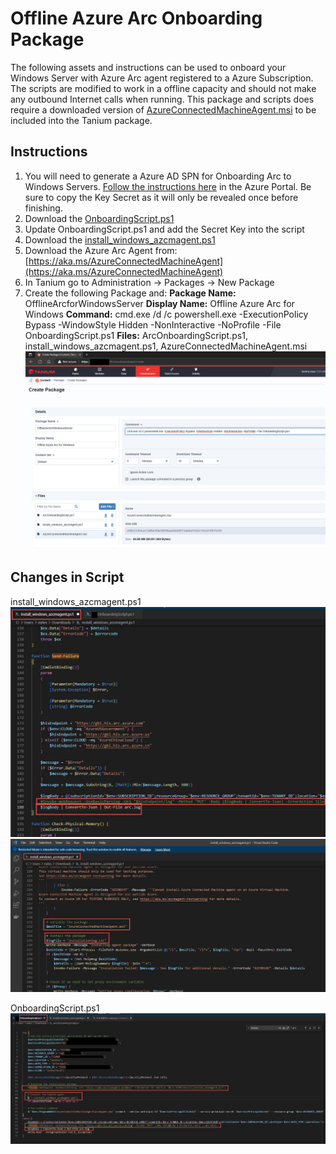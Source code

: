 # Offline Azure Arc Onboarding Package

The following assets and instructions can be used to onboard your Windows Server with Azure Arc agent registered to a Azure Subscription. The scripts are modified to work in a offline capacity and should not make any outbound Internet calls when running. This package and scripts does require a downloaded version of [AzureConnectedMachineAgent.msi](https://aka.ms/AzureConnectedMachineAgent) to be included into the Tanium package. 

## Instructions
1. You will need to generate a Azure AD SPN for Onboarding Arc to
    Windows Servers. [Follow the instructions
    here](https://learn.microsoft.com/en-us/azure/azure-arc/servers/onboard-service-principal%22%20%5Cl%20%22create-a-service-principal-for-onboarding-at-scale)
    in the Azure Portal. Be sure to copy the Key Secret as it will only
    be revealed once before finishing.
 2. Download the [OnboardingScript.ps1](https://raw.githubusercontent.com/swiftsolves-msft/Tanium/main/Offline%20Azure%20Arc%20Onboarding%20Package/OnboardingScript.ps1)
 3. Update OnboardingScript.ps1 and add the Secret Key into the script
 4. Download the [install_windows_azcmagent.ps1](https://raw.githubusercontent.com/swiftsolves-msft/Tanium/main/Offline%20Azure%20Arc%20Onboarding%20Package/install_windows_azcmagent.ps1)
 5. Download the Azure Arc Agent from: [https://aka.ms/AzureConnectedMachineAgent](https://aka.ms/AzureConnectedMachineAgent)
 6. In Tanium go to Administration -> Packages -> New Package
 7. Create the following Package and:
		 **Package Name:** OfflineArcforWindowsServer
		 **Display Name:** Offline Azure Arc for Windows
		 **Command:**  cmd.exe /d /c powershell.exe -ExecutionPolicy Bypass -WindowStyle Hidden -NonInteractive -NoProfile -File OnboardingScript.ps1
		 **Files:**  ArcOnboardingScript.ps1, install_windows_azcmagent.ps1, AzureConnectedMachineAgent.msi
![enter image description here](https://github.com/swiftsolves-msft/Tanium/raw/main/Offline%20Azure%20Arc%20Onboarding%20Package/images/tapack.jpg)

## Changes in Script

install_windows_azcmagent.ps1
![install_windows_azcmagent.ps1](https://github.com/swiftsolves-msft/Tanium/raw/main/Offline%20Azure%20Arc%20Onboarding%20Package/images/modify1ps1.jpg)
![install_windows_azcmagent.ps1](https://github.com/swiftsolves-msft/Tanium/raw/main/Offline%20Azure%20Arc%20Onboarding%20Package/images/modify2ps1.jpg)

OnboardingScript.ps1
![OnboardingScript.ps1](https://github.com/swiftsolves-msft/Tanium/raw/main/Offline%20Azure%20Arc%20Onboarding%20Package/images/modify3ps1.jpg)
